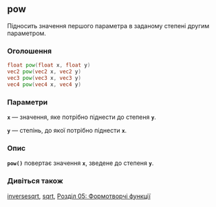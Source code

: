 ## pow
Підносить значення першого параметра в заданому степені другим параметром.

### Оголошення
```glsl
float pow(float x, float y)  
vec2 pow(vec2 x, vec2 y)  
vec3 pow(vec3 x, vec3 y)  
vec4 pow(vec4 x, vec4 y)
```

### Параметри
**```x```** — значення, яке потрібно піднести до степеня **`y`**.

**```y```** — степінь, до якої потрібно піднести **`x`**.

### Опис
**```pow()```** повертає значення **`x`**, зведене до степеня **`y`**.

<div class="simpleFunction" data="y = pow(x, 3.0);"></div>

### Дивіться також
[inversesqrt](/glossary/?lan=ua&search=inversesqrt), [sqrt](/glossary/?lan=ua&search=sqrt), [Розділ 05: Формотворчі функції](/05/?lan=ua)
